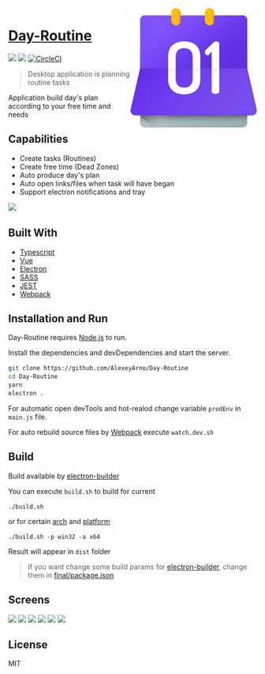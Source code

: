 <img src="https://github.com/AlexeyArno/Day-Routine/blob/master/final/res/images/routinelogo@small.png?raw=true" align="right"/>

# [Day-Routine](https://github.com/AlexeyArno/Day-Routine)

![](https://img.shields.io/badge/price-free-%235F2FE1.svg)
![](https://img.shields.io/badge/version-1.1.0-green.svg)
[![CircleCI](https://circleci.com/gh/AlexeyArno/Day-Routine/tree/master.svg?style=shield)](https://circleci.com/gh/AlexeyArno/Day-Routine/tree/master)

> Desktop application is planning routine tasks 

Application build day's plan according to your free time and needs

## Capabilities
- Create tasks (Routines)
- Create free time (Dead Zones) 
- Auto produce day's plan
- Auto open links/files when task will have began
- Support electron notifications and tray

<img src="https://i.imgur.com/eTREU6R.png"/>

## Built With
* [Typescript](http://www.typescriptlang.org/)
* [Vue](https://vuejs.org/) 
* [Electron](https://electronjs.org/)
* [SASS](https://sass-lang.com/)
* [JEST](https://jestjs.io/)
* [Webpack](https://github.com/webpack)


## Installation and Run

Day-Routine requires [Node.js](https://nodejs.org/) to run.

Install the dependencies and devDependencies and start the server.

```sh
git clone https://github.com/AlexeyArno/Day-Routine
cd Day-Routine
yarn
electron .
```
For automatic open devTools and hot-realod change variable `prodEnv` in `main.js` file.

For auto rebuild source files by [Webpack](https://github.com/webpack) execute `watch.dev.sh` 

## Build 

Build available by [electron-builder](https://github.com/electron-userland/electron-builder)

You can execute `build.sh` to build for current 

```
./build.sh
```
or for certain [arch](https://github.com/electron-userland/electron-packager/blob/master/docs/api.md#arch) and [platform](https://github.com/electron-userland/electron-packager/blob/master/docs/api.md#platform)
```
./build.sh -p win32 -a x64
```
Result will appear in `dist` folder

> If you want change some build params for [electron-builder](https://github.com/electron-userland/electron-builder), change them in [final/package.json](https://github.com/AlexeyArno/Day-Routine/blob/master/final/package.json)

## Screens
<img src="https://i.imgur.com/tLL7wtq.png"/>
<img src="https://i.imgur.com/t0TRwNa.png"/>
<img src="https://i.imgur.com/b35gwIp.png"/>
<img src="https://i.imgur.com/vXhvUCt.png"/>
<img src="https://i.imgur.com/ApSirb5.png"/>
<img src="https://i.imgur.com/La3gvPr.png"/>

License
----
MIT
